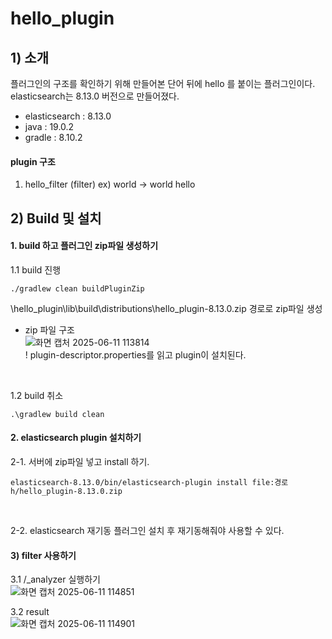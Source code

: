 # hello_plugin

## 1) 소개
플러그인의 구조를 확인하기 위해 만들어본 단어 뒤에 hello 를 붙이는 플러그인이다.  
elasticsearch는 8.13.0 버전으로 만들어졌다.  

- elasticsearch : 8.13.0  
- java : 19.0.2  
- gradle : 8.10.2

#### plugin 구조  
1) hello_filter (filter)
   ex) world -> world hello


## 2) Build 및 설치
#### 1. build 하고 플러그인 zip파일 생성하기
1.1 build 진행
```
./gradlew clean buildPluginZip
```
\hello_plugin\lib\build\distributions\hello_plugin-8.13.0.zip 경로로 zip파일 생성  

- zip 파일 구조  
![화면 캡처 2025-06-11 113814](https://github.com/user-attachments/assets/ef341540-b6d2-4664-8a5a-7849eef46b3a)  
! plugin-descriptor.properties를 읽고 plugin이 설치된다.
<br />

1.2 build 취소
```
.\gradlew build clean
```

#### 2. elasticsearch plugin 설치하기
2-1. 서버에 zip파일 넣고 install 하기.
```
elasticsearch-8.13.0/bin/elasticsearch-plugin install file:경로h/hello_plugin-8.13.0.zip
```
<br />

2-2. elasticsearch 재기동
플러그인 설치 후 재기동해줘야 사용할 수 있다.

#### 3) filter 사용하기
3.1 /_analyzer 실행하기  
![화면 캡처 2025-06-11 114851](https://github.com/user-attachments/assets/86a5845e-25e4-4afd-8d20-f8dc7995252b)  

3.2 result  
![화면 캡처 2025-06-11 114901](https://github.com/user-attachments/assets/5794ad59-c901-4608-af95-f772c73f6d71)  

